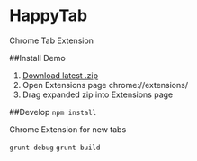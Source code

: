 HappyTab
=========
Chrome Tab Extension

##Install Demo
1. [Download latest .zip](https://github.com/brittneykernan/happytab/tree/master/package)
2. Open Extensions page chrome://extensions/
3. Drag expanded zip into Extensions page

##Develop 
`npm install`

Chrome Extension for new tabs

`grunt debug`
`grunt build`
